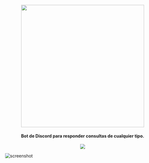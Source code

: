 <h1 align="center">
  <br>
  <a href="http://www.amitmerchant.com/electron-markdownify"><img src="https://res.cloudinary.com/dn7fidyht/image/upload/v1705599298/i1oyvil02ghurcl0eav6.svg"width="400"></a>
</h1>

<h4 align="center">Bot de Discord para responder consultas de cualquier tipo.</h4>

<p align="center">
  <a href="https://www.paypal.me/AmitMerchant">
    <img src="https://img.shields.io/badge/ReactJS-30adf0">
  </a>
</p>

![screenshot](https://res.cloudinary.com/dn7fidyht/image/upload/v1705599828/ohsorp90ppcvquxwvkv4.png)
